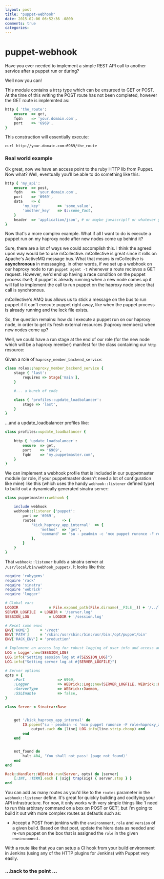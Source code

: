 ```yaml
---
layout: post
title: "puppet-webhook"
date: 2015-02-06 06:52:36 -0800
comments: true
categories: 
---
```

# puppet-webhook
Have you ever needed to implement a simple REST API call to another service after a puppet run or during? 

Well now you can!

This module contains a ```http``` type which can be ensureed to GET or POST. At the time of this writing the POST route has not been completed, however the GET route is implemnted as:

```ruby
http { 'the_route':
    ensure  => get,
    fqdn    => 'your.domain.com',
    port    => '6969',
}
```

This construction will essentially execute:

```
curl http://your.domain.com:6969/the_route
```

### Real world example
Ok great, now we have an access point to the ruby HTTP lib from Puppet. Now what? Well, eventually you'll be able to do something like this:

```ruby
http { 'my_api':
    ensure  => post,
    fqdn    => 'your.domain.com',
    port    => '6969',
    data    => {
        'my_key'        => 'some_value',
        'another_key'   => $::some_fact,
    }
    header  => 'application/json', # or maybe javascript? or whatever your hook expects...
}
```

Now that's a more complex example. What if all I want to do is execute a puppet run on my haproxy node after new nodes come up behind it?

Sure, there are a lot of ways we could accomplish this. I think the agreed upon way would be to use mCollective. mCollective is great since it rolls on Apache's ActiveMQ message bus. What that means is mCollective is **asynchronous** in messsaging. In other words, if we set up a webhook on our haproxy node to run ```puppet agent -t``` whenever a route recieves a GET request. However, we'd end up having a race condition on the puppet process itself; if puppet is already running when a new node comes up it will fail to implement the call to run puppet on the haproxy node since that call is synchronous.

mCollective's AMQ bus allows us to stick a message on the bus to run puppet if it can't execute puppet right away, like when the puppet process is already running and the lock file exists. 

So, the question remains: how do I execute a puppet run on our haproxy node, in order to get its fresh external resources (haproxy members) when new nodes come up? 

Well, we could have a run stage at the end of our role (for the new node which will be a haproxy member)  manifest for the class containing our ```http``` resource: 

Given a role of ```haproxy_member_backend_service```:

```ruby
class roles::haproxy_member_backend_service {
    stage { 'last':
        requires => Stage['main'],
    }

    #... a bunch of code

    class { 'profiles::update_loadbalancer':
        stage => 'last',
    }
}
```

...and a update_loadbalancer profiles like:

```ruby
class profiles::update_loadbalancer {
    
    http { 'update_loadbalancer':
        ensure  => get,
        port    => '6969',
        fqdn    => 'my.puppetmaster.com',
    }
}
```

We can implement a webhook profile that is included in our puppetmaster module (or role, if your puppetmaster doesn't need a lot of configuration like mine) like this (which uses the handy ```webhook::listener``` defined type) to build out a dynamically generated sinatra server:

```ruby
class puppetmaster::webhook {

    include webhook
    webhook::listener {'puppet':
        port => '6969',
        routes            => { 
            'kick_haproxy_app_internal'  => {
                'method'  => 'get',
                'command' => "su - peadmin -c 'mco puppet runonce -F role=haproxy_app_internal'"
            },
        }
    }
}
```

That ```webhook::listener``` builds a sinatra server at ```/usr/local/bin/webhook_puppet/```. It looks like this:

```ruby
require 'rubygems'
require 'rack'
require 'sinatra'
require 'webrick'
require 'logger'

# Global vars
LOGDIR              = File.expand_path(File.dirname(__FILE__)) + '/../logs'
SERVER_LOGFILE  = LOGDIR + '/server.log'
SESSION_LOG         = LOGDIR + '/session.log'

# Reset some envs
ENV['HOME']     = '/root'
ENV['PATH']     = '/sbin:/usr/sbin:/bin:/usr/bin:/opt/puppet/bin'
ENV['RACK_ENV'] = 'production'

# Implement an access log for robust logging of user info and access and git output
LOG = Logger.new(SESSION_LOG)
LOG.info("Setting session log at #{SESSION_LOG}")
LOG.info("Setting server log at #{SERVER_LOGFILE}")

# Server options
opts = {
    :Port               => 6969,
    :Logger             => WEBrick::Log::new(SERVER_LOGFILE, WEBrick::Log::DEBUG),
    :ServerType         => WEBrick::Daemon,
    :SSLEnable          => false,
}

class Server < Sinatra::Base


    get '/kick_haproxy_app_internal' do
        IO.popen("su - peadmin -c 'mco puppet runonce -F role=haproxy_app_internal'") do |output|
            output.each do |line| LOG.info(line.strip.chomp) end
        end
    end


    not_found do
        halt 404, 'You shall not pass! (page not found)'
    end
end

Rack::Handler::WEBrick.run(Server, opts) do |server|
    [:INT, :TERM].each { |sig| trap(sig) { server.stop } }
end
```

You can add as many routes as you'd like to the ```routes``` parameter in the ```webhook::listener``` define. It's great for quickly building and codifying your API infrastructure. For now, it only works with very simple things like 'I need to run this arbitrary command on a box on POST or GET', but I'm going to build it out with more complex routes as defautls such as:

* Accept a POST from jenkins with the ```environmnent```, ```role``` and ```version``` of a given build. Based on that post, update the hiera data as needed and re-run puppet on the box that is assigned the ```role``` in the given ```environmnent```. 

With a route like that you can setup a CI hook from your build environment in Jenkins (using any of the HTTP plugins for Jenkins) with Puppet very easily.

### ...back to the point ...


